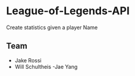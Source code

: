 # League-of-Legends-API
Create statistics given a player Name
## Team
- Jake Rossi
- Will Schultheis
-Jae Yang